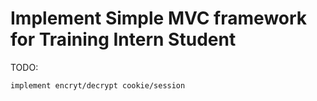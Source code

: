 # Implement Simple MVC framework for Training Intern Student

TODO:
```
implement encryt/decrypt cookie/session
```
